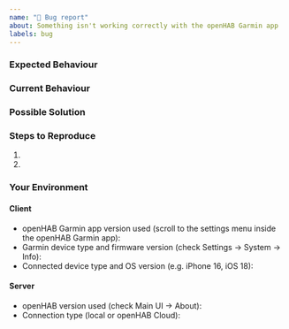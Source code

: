 ```yaml
---
name: "🐛 Bug report"
about: Something isn't working correctly with the openHAB Garmin app
labels: bug
---
```


<!-- Provide a general summary of the issue in the *Title* above -->

<!-- Important: Please contact the openHAB community forum for questions or -->
<!-- for configuration and usage guidance: https://community.openhab.org/c/apps-services/garmin-app/ -->

<!-- Feel free to delete any comment lines in the template (starting with "<!--") -->

### Expected Behaviour

<!-- If you're describing a bug, tell us what should happen -->
<!-- If you're suggesting a change/improvement, tell us how it should work -->

### Current Behaviour

<!-- If describing a bug, tell us what happens instead of the expected behaviour -->
<!-- Enclose multi-line log/code snippets with ``` on new lines for proper formatting -->
<!-- If suggesting a change/improvement, explain the difference from current behaviour -->

### Possible Solution

<!-- Not obligatory, but suggest a fix/reason for the bug, -->
<!-- or ideas how to implement the addition or change -->

### Steps to Reproduce

<!-- Describe us how to reproduce the issue -->
<!-- Use a list for it -->

1.
2.

### Your Environment

#### Client

- openHAB Garmin app version used (scroll to the settings menu inside the openHAB Garmin app): 
- Garmin device type and firmware version (check Settings -> System -> Info): 
- Connected device type and OS version (e.g. iPhone 16, iOS 18): 

#### Server

- openHAB version used (check Main UI -> About): 
- Connection type (local or openHAB Cloud): 
